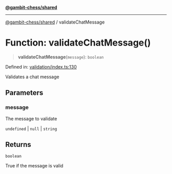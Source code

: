 [**@gambit-chess/shared**](../README.md)

***

[@gambit-chess/shared](../globals.md) / validateChatMessage

# Function: validateChatMessage()

> **validateChatMessage**(`message`): `boolean`

Defined in: [validation/index.ts:130](https://github.com/cango91/gambit-chess/blob/d79bd73a9b1359341cbe89b368f1eb5b66a60564/shared/src/validation/index.ts#L130)

Validates a chat message

## Parameters

### message

The message to validate

`undefined` | `null` | `string`

## Returns

`boolean`

True if the message is valid
